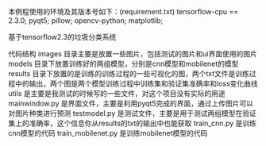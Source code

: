 本例程使用的环境及其版本号如下：(requirement.txt)
tensorflow-cpu == 2.3.0;
pyqt5;
pillow;
opencv-python;
matplotlib;

基于tensorflow2.3的垃圾分类系统

代码结构
images 目录主要是放置一些图片，包括测试的图片和ui界面使用的图片
models 目录下放置训练好的两组模型，分别是cnn模型和mobilenet的模型
results 目录下放置的是训练的训练过程的一些可视化的图，两个txt文件是训练过程中的输出，两个图是两个模型训练过程中训练集和验证集准确率和loss变化曲线
utils 是主要是我测试的时候写的一些文件，对这个项目没有实际的用途
mainwindow.py 是界面文件，主要是利用pyqt5完成的界面，通过上传图片可以对图片种类进行预测
testmodel.py 是测试文件，主要是用于测试两组模型在验证集上的准确率，这个信息你从results的txt的输出中也能获取
train_cnn.py 是训练cnn模型的代码
train_mobilenet.py 是训练mobilenet模型的代码

